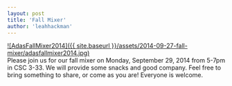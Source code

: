 ```yaml
---
layout: post
title: 'Fall Mixer'
author: 'leahhackman'
---
```


[![AdasFallMixer2014]({{ site.baseurl }}/assets/2014-09-27-fall-
mixer/adasfallmixer2014.jpg)](https://adasteam.files.wordpress.com/2014/09/adasfallmixer2014.jpg)  
Please join us for our fall mixer on Monday, September 29, 2014 from 5-7pm in
CSC 3-33. We will provide some snacks and good company. Feel free to bring
something to share, or come as you are! Everyone is welcome.


